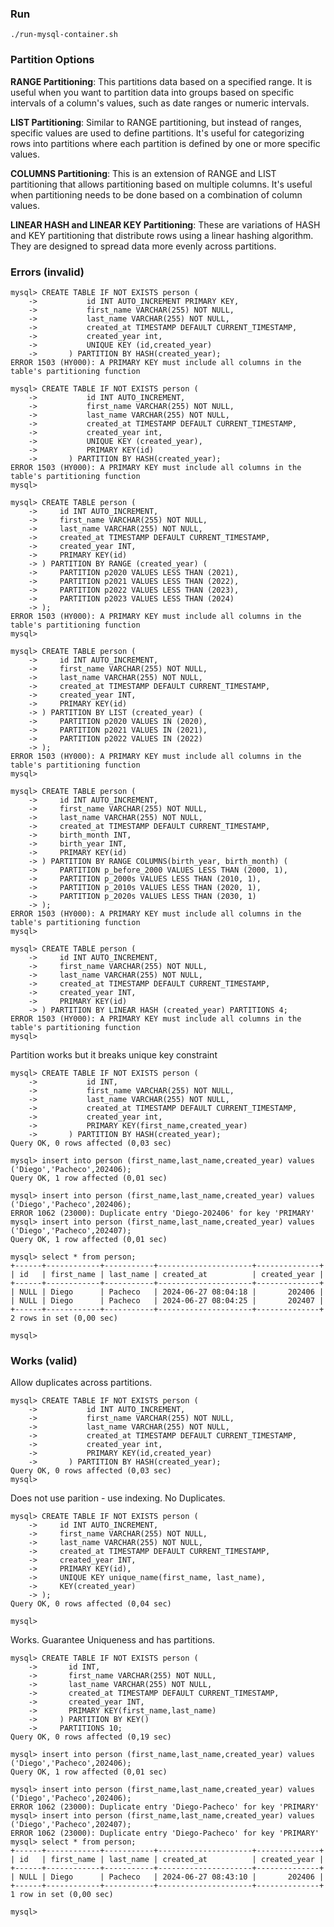 ### Run
```
./run-mysql-container.sh
```

### Partition Options

**RANGE Partitioning**: This partitions data based on a specified range. It is useful when you want to partition data into groups based on specific intervals of a column's values, such as date ranges or numeric intervals.

**LIST Partitioning**: Similar to RANGE partitioning, but instead of ranges, specific values are used to define partitions. It's useful for categorizing rows into partitions where each partition is defined by one or more specific values.

**COLUMNS Partitioning**: This is an extension of RANGE and LIST partitioning that allows partitioning based on multiple columns. It's useful when partitioning needs to be done based on a combination of column values.

**LINEAR HASH and LINEAR KEY Partitioning**: These are variations of HASH and KEY partitioning that distribute rows using a linear hashing algorithm. They are designed to spread data more evenly across partitions.


### Errors (invalid)

```
mysql> CREATE TABLE IF NOT EXISTS person (
    ->           id INT AUTO_INCREMENT PRIMARY KEY,
    ->           first_name VARCHAR(255) NOT NULL,
    ->           last_name VARCHAR(255) NOT NULL,
    ->           created_at TIMESTAMP DEFAULT CURRENT_TIMESTAMP,
    ->           created_year int,
    ->           UNIQUE KEY (id,created_year)
    ->       ) PARTITION BY HASH(created_year);
ERROR 1503 (HY000): A PRIMARY KEY must include all columns in the table's partitioning function
```

```
mysql> CREATE TABLE IF NOT EXISTS person (
    ->           id INT AUTO_INCREMENT,
    ->           first_name VARCHAR(255) NOT NULL,
    ->           last_name VARCHAR(255) NOT NULL,
    ->           created_at TIMESTAMP DEFAULT CURRENT_TIMESTAMP,
    ->           created_year int,
    ->           UNIQUE KEY (created_year),
    ->           PRIMARY KEY(id)
    ->       ) PARTITION BY HASH(created_year);
ERROR 1503 (HY000): A PRIMARY KEY must include all columns in the table's partitioning function
mysql>
```

```
mysql> CREATE TABLE person (
    ->     id INT AUTO_INCREMENT,
    ->     first_name VARCHAR(255) NOT NULL,
    ->     last_name VARCHAR(255) NOT NULL,
    ->     created_at TIMESTAMP DEFAULT CURRENT_TIMESTAMP,
    ->     created_year INT,
    ->     PRIMARY KEY(id)
    -> ) PARTITION BY RANGE (created_year) (
    ->     PARTITION p2020 VALUES LESS THAN (2021),
    ->     PARTITION p2021 VALUES LESS THAN (2022),
    ->     PARTITION p2022 VALUES LESS THAN (2023),
    ->     PARTITION p2023 VALUES LESS THAN (2024)
    -> );
ERROR 1503 (HY000): A PRIMARY KEY must include all columns in the table's partitioning function
mysql> 
```

```
mysql> CREATE TABLE person (
    ->     id INT AUTO_INCREMENT,
    ->     first_name VARCHAR(255) NOT NULL,
    ->     last_name VARCHAR(255) NOT NULL,
    ->     created_at TIMESTAMP DEFAULT CURRENT_TIMESTAMP,
    ->     created_year INT,
    ->     PRIMARY KEY(id)
    -> ) PARTITION BY LIST (created_year) (
    ->     PARTITION p2020 VALUES IN (2020),
    ->     PARTITION p2021 VALUES IN (2021),
    ->     PARTITION p2022 VALUES IN (2022)
    -> );
ERROR 1503 (HY000): A PRIMARY KEY must include all columns in the table's partitioning function
mysql> 
```

```
mysql> CREATE TABLE person (
    ->     id INT AUTO_INCREMENT,
    ->     first_name VARCHAR(255) NOT NULL,
    ->     last_name VARCHAR(255) NOT NULL,
    ->     created_at TIMESTAMP DEFAULT CURRENT_TIMESTAMP,
    ->     birth_month INT,
    ->     birth_year INT,
    ->     PRIMARY KEY(id)
    -> ) PARTITION BY RANGE COLUMNS(birth_year, birth_month) (
    ->     PARTITION p_before_2000 VALUES LESS THAN (2000, 1),
    ->     PARTITION p_2000s VALUES LESS THAN (2010, 1),
    ->     PARTITION p_2010s VALUES LESS THAN (2020, 1),
    ->     PARTITION p_2020s VALUES LESS THAN (2030, 1)
    -> );
ERROR 1503 (HY000): A PRIMARY KEY must include all columns in the table's partitioning function
mysql> 
```

```
mysql> CREATE TABLE person (
    ->     id INT AUTO_INCREMENT,
    ->     first_name VARCHAR(255) NOT NULL,
    ->     last_name VARCHAR(255) NOT NULL,
    ->     created_at TIMESTAMP DEFAULT CURRENT_TIMESTAMP,
    ->     created_year INT,
    ->     PRIMARY KEY(id)
    -> ) PARTITION BY LINEAR HASH (created_year) PARTITIONS 4;
ERROR 1503 (HY000): A PRIMARY KEY must include all columns in the table's partitioning function
mysql> 
```

Partition works but it breaks unique key constraint
```
mysql> CREATE TABLE IF NOT EXISTS person (
    ->           id INT,
    ->           first_name VARCHAR(255) NOT NULL,
    ->           last_name VARCHAR(255) NOT NULL,
    ->           created_at TIMESTAMP DEFAULT CURRENT_TIMESTAMP,
    ->           created_year int,
    ->           PRIMARY KEY(first_name,created_year)
    ->       ) PARTITION BY HASH(created_year);
Query OK, 0 rows affected (0,03 sec)

mysql> insert into person (first_name,last_name,created_year) values ('Diego','Pacheco',202406);
Query OK, 1 row affected (0,01 sec)

mysql> insert into person (first_name,last_name,created_year) values ('Diego','Pacheco',202406);
ERROR 1062 (23000): Duplicate entry 'Diego-202406' for key 'PRIMARY'
mysql> insert into person (first_name,last_name,created_year) values ('Diego','Pacheco',202407);
Query OK, 1 row affected (0,01 sec)

mysql> select * from person;
+------+------------+-----------+---------------------+--------------+
| id   | first_name | last_name | created_at          | created_year |
+------+------------+-----------+---------------------+--------------+
| NULL | Diego      | Pacheco   | 2024-06-27 08:04:18 |       202406 |
| NULL | Diego      | Pacheco   | 2024-06-27 08:04:25 |       202407 |
+------+------------+-----------+---------------------+--------------+
2 rows in set (0,00 sec)

mysql> 

```


### Works (valid)

Allow duplicates across partitions.
```
mysql> CREATE TABLE IF NOT EXISTS person (
    ->           id INT AUTO_INCREMENT,
    ->           first_name VARCHAR(255) NOT NULL,
    ->           last_name VARCHAR(255) NOT NULL,
    ->           created_at TIMESTAMP DEFAULT CURRENT_TIMESTAMP,
    ->           created_year int,
    ->           PRIMARY KEY(id,created_year)
    ->       ) PARTITION BY HASH(created_year);
Query OK, 0 rows affected (0,03 sec)
mysql> 
```

Does not use parition - use indexing. No Duplicates.
```
mysql> CREATE TABLE IF NOT EXISTS person (
    ->     id INT AUTO_INCREMENT,
    ->     first_name VARCHAR(255) NOT NULL,
    ->     last_name VARCHAR(255) NOT NULL,
    ->     created_at TIMESTAMP DEFAULT CURRENT_TIMESTAMP,
    ->     created_year INT,
    ->     PRIMARY KEY(id),
    ->     UNIQUE KEY unique_name(first_name, last_name),
    ->     KEY(created_year)
    -> );
Query OK, 0 rows affected (0,04 sec)

mysql> 
```

Works. Guarantee Uniqueness and has partitions.
```
mysql> CREATE TABLE IF NOT EXISTS person (
    ->       id INT,
    ->       first_name VARCHAR(255) NOT NULL,
    ->       last_name VARCHAR(255) NOT NULL,
    ->       created_at TIMESTAMP DEFAULT CURRENT_TIMESTAMP,
    ->       created_year INT,
    ->       PRIMARY KEY(first_name,last_name)
    ->     ) PARTITION BY KEY() 
    ->     PARTITIONS 10;
Query OK, 0 rows affected (0,19 sec)

mysql> insert into person (first_name,last_name,created_year) values ('Diego','Pacheco',202406);
Query OK, 1 row affected (0,01 sec)

mysql> insert into person (first_name,last_name,created_year) values ('Diego','Pacheco',202406);
ERROR 1062 (23000): Duplicate entry 'Diego-Pacheco' for key 'PRIMARY'
mysql> insert into person (first_name,last_name,created_year) values ('Diego','Pacheco',202407);
ERROR 1062 (23000): Duplicate entry 'Diego-Pacheco' for key 'PRIMARY'
mysql> select * from person;
+------+------------+-----------+---------------------+--------------+
| id   | first_name | last_name | created_at          | created_year |
+------+------------+-----------+---------------------+--------------+
| NULL | Diego      | Pacheco   | 2024-06-27 08:43:10 |       202406 |
+------+------------+-----------+---------------------+--------------+
1 row in set (0,00 sec)

mysql> 
```